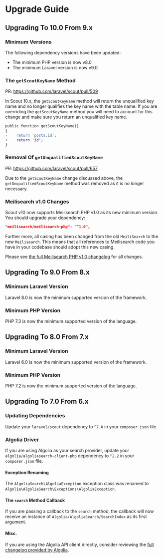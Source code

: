 # Upgrade Guide

## Upgrading To 10.0 From 9.x

### Minimum Versions

The following dependency versions have been updated:

- The minimum PHP version is now v8.0
- The minimum Laravel version is now v9.0

### The `getScoutKeyName` Method

PR: https://github.com/laravel/scout/pull/509

In Scout 10.x, the `getScoutKeyName` method will return the unqualified key name and no longer qualifies the key name with the table name. If you are overriding the `getScoutKeyName` method you will need to account for this change and make sure you return an unqualified key name.

```diff
public function getScoutKeyName()
{
-    return 'posts.id';
+    return 'id';
}
```

### Removal Of `getUnqualifiedScoutKeyName`

PR: https://github.com/laravel/scout/pull/657

Due to the `getScoutKeyName` change discussed above, the `getUnqualifiedScoutKeyName` method was removed as it is no longer necessary.

### Meilisearch v1.0 Changes

Scout v10 now supports Meilisearch PHP v1.0 as its new minimum version. You should upgrade your dependency:

```json
"meilisearch/meilisearch-php": "^1.0",
```

Further more, all casing has been changed from the old `MeiliSearch` to the new `Meilisearch`. This means that all references to Meilisearch code you have in your codebase should adopt this new casing.

Please see [the full Meilisearch PHP v1.0 changelog](https://github.com/meilisearch/meilisearch-php/releases/tag/v1.0.0) for all changes.

## Upgrading To 9.0 From 8.x

### Minimum Laravel Version

Laravel 8.0 is now the minimum supported version of the framework.

### Minimum PHP Version

PHP 7.3 is now the minimum supported version of the language.

## Upgrading To 8.0 From 7.x

### Minimum Laravel Version

Laravel 6.0 is now the minimum supported version of the framework.

### Minimum PHP Version

PHP 7.2 is now the minimum supported version of the language.

## Upgrading To 7.0 From 6.x

### Updating Dependencies

Update your `laravel/scout` dependency to `^7.0` in your `composer.json` file.

### Algolia Driver

If you are using Algolia as your search provider, update your `algolia/algoliasearch-client-php` dependency to `^2.2` in your `composer.json` file.

#### Exception Renaming

The `AlgoliaSearch\AlgoliaException` exception class was renamed to `Algolia\AlgoliaSearch\Exceptions\AlgoliaException`.

#### The `search` Method Callback

If you are passing a callback to the `search` method, the callback will now receive an instance of `Algolia/AlgoliaSearch/SearchIndex` as its first argument.

#### Misc.

If you are using the Algolia API client directly, consider reviewing the [full changelog provided by Algolia](https://github.com/algolia/algoliasearch-client-php/blob/master/docs/UPGRADE-from-v1-to-v2.md).
